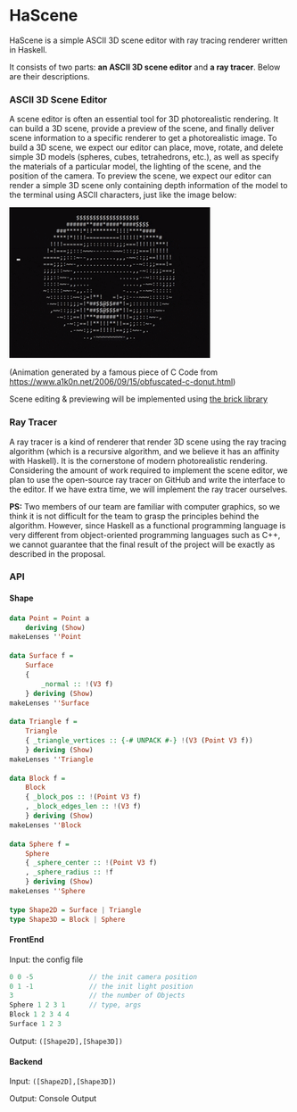 # HaScene
HaScene is a simple ASCII 3D scene editor with ray tracing renderer written in Haskell.

It consists of two parts: **an ASCII 3D scene editor** and **a ray tracer**. Below are their descriptions.

### ASCII 3D Scene Editor

A scene editor is often an essential tool for 3D photorealistic rendering. It can build a 3D scene, provide a preview of the scene, and finally deliver scene information to a specific renderer to get a photorealistic image. To build a 3D scene, we expect our editor can place, move, rotate, and delete simple 3D models (spheres, cubes, tetrahedrons, etc.), as well as specify the materials of a particular model, the lighting of the scene, and the position of the camera. To preview the scene, we expect our editor can render a simple 3D scene only containing depth information of the model to the terminal using ASCII characters, just like the image below:

![donut](https://github.com/TaKeTube/HaScene/blob/main/donut.gif?raw=true)

(Animation generated by a famous piece of C Code from https://www.a1k0n.net/2006/09/15/obfuscated-c-donut.html)

Scene editing & previewing will be implemented using [the brick library](https://github.com/jtdaugherty/brick/)

### Ray Tracer

A ray tracer is a kind of renderer that render 3D scene using the ray tracing algorithm (which is a recursive algorithm, and we believe it has an affinity with Haskell). It is the cornerstone of modern photorealistic rendering. Considering the amount of work required to implement the scene editor, we plan to use the open-source ray tracer on GitHub and write the interface to the editor. If we have extra time, we will implement the ray tracer ourselves.

**PS:** Two members of our team are familiar with computer graphics, so we think it is not difficult for the team to grasp the principles behind the algorithm. However, since Haskell as a functional programming language is very different from object-oriented programming languages such as C++, we cannot guarantee that the final result of the project will be exactly as described in the proposal.

### API

#### Shape

```haskell
data Point = Point a
	deriving (Show)
makeLenses ''Point

data Surface f =
    Surface
    { 
        _normal :: !(V3 f)
    } deriving (Show)
makeLenses ''Surface

data Triangle f =
    Triangle
    { _triangle_vertices :: {-# UNPACK #-} !(V3 (Point V3 f))
    } deriving (Show)
makeLenses ''Triangle

data Block f =
    Block
    { _block_pos :: !(Point V3 f)
    , _block_edges_len :: !(V3 f)
    } deriving (Show)
makeLenses ''Block

data Sphere f =
    Sphere
    { _sphere_center :: !(Point V3 f)
    , _sphere_radius :: !f
    } deriving (Show)
makeLenses ''Sphere

type Shape2D = Surface | Triangle
type Shape3D = Block | Sphere
```



#### FrontEnd

Input: the config file

```c
0 0 -5              // the init camera position
0 1 -1              // the init light position
3	                // the number of Objects
Sphere 1 2 3 1      // type, args
Block 1 2 3 4 4
Surface 1 2 3
```

Output: `([Shape2D],[Shape3D])`

#### Backend

Input: `([Shape2D],[Shape3D])`

Output: Console Output